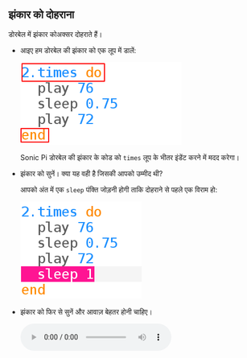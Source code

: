 ## झंकार को दोहराना

डोरबेल में झंकार कोअक्सर दोहराते हैं।

+ आइए हम डोरबेल की झंकार को एक लूप में डालें:
    
    ![स्क्रीनशॉट](images/tune-times.png)
    
    Sonic Pi डोरबेल की झंकार के कोड को `times` लूप के भीतर इंडेंट करने में मदद करेगा।

+ झंकार को सुनें। क्या यह वही है जिसकी आपको उम्मीद थी?
    
    आपको अंत में एक `sleep` पंक्ति जोड़नी होगी ताकि दोहराने से पहले एक विराम हो:
    
    ![स्क्रीनशॉट](images/tune-sleep2.png)

+ झंकार को फिर से सुनें और आवाज़ बेहतर होनी चाहिए।
    
    <div id="audio-preview" class="pdf-hidden">
      <audio controls preload> <source src="resources/doorbell-2.mp3" type="audio/mpeg"> आपका ब्राउज़र <code>audio</code> तत्व का समर्थन नहीं करता है। </audio>
    </div>